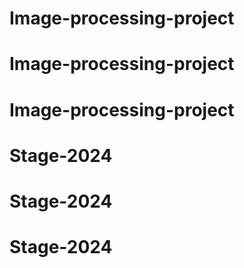 # Image-processing-project
# Image-processing-project
# Image-processing-project
# Stage-2024
# Stage-2024
# Stage-2024

